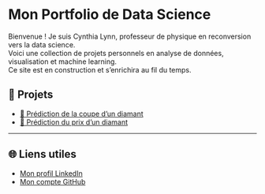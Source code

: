 # Mon Portfolio de Data Science

Bienvenue ! Je suis Cynthia Lynn, professeur de physique en reconversion vers la data science.  
Voici une collection de projets personnels en analyse de données, visualisation et machine learning.  
Ce site est en construction et s’enrichira au fil du temps.

## 📂 Projets

- [🧪 Prédiction de la coupe d’un diamant](projetct_1_Predict_cut_diamonds/)
- [💎 Prédiction du prix d’un diamant](project_2_Predict_price_diamonds/)

---

## 🌐 Liens utiles

- [Mon profil LinkedIn](https://www.linkedin.com/in/lynn-maclynn)
- [Mon compte GitHub](https://github.com/Lynn-Maclynn)

